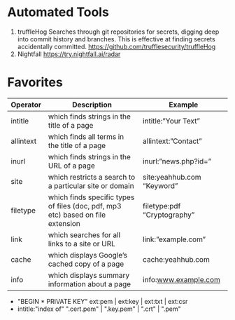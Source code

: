 # Automated Tools
1. truffleHog
Searches through git repositories for secrets, digging deep into commit history and branches. This is effective at finding secrets accidentally committed. https://github.com/trufflesecurity/truffleHog
2. Nightfall
https://try.nightfall.ai/radar


# Favorites
| Operator	| Description	| Example |
|-----------|-------------|---------|
| intitle |	which finds strings in the title of a page | intitle:”Your Text” |
|	allintext | which finds all terms in the title of a page | allintext:”Contact” |
|	inurl | which finds strings in the URL of a page | inurl:”news.php?id=” |
|	site | which restricts a search to a particular site or domain | site:yeahhub.com “Keyword” |
|	filetype | which finds specific types of files (doc, pdf, mp3 etc) based on file extension | filetype:pdf “Cryptography” |
|	link | which searches for all links to a site or URL | link:”example.com” |
|	cache | which displays Google’s cached copy of a page | cache:yeahhub.com |
|	info | which displays summary information about a page | info:www.example.com |


- "BEGIN * PRIVATE KEY" ext:pem | ext:key | ext:txt | ext:csr
- intitle:"index of" ".cert.pem" | ".key.pem" | ".crt" | ".pem"

